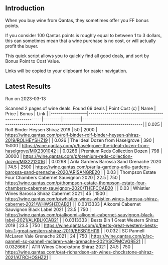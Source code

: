 ## Introduction

When you buy wine from Qantas, they sometimes offer you FF bonus points. 

If you consider 100 Qantas points is roughly equal to between 1 to 3 dollars, this can sometimes mean that a wine purchase is no cost, or will actually profit the buyer.

This quick script allows you to quickly find all good deals, and sort by Bonus Point to Cost Value.

Links will be copied to your clipboard for easier navigation.

## Latest Results

Run on 2023-03-13

Scanned 2 pages of wine deals.
Found 69 deals
|   Point Cost (c) | Name                                                  |   Price |   Bonus | Link                                                                                                       |
|------------------|-------------------------------------------------------|---------|---------|------------------------------------------------------------------------------------------------------------|
|        0.025     | Rolf Binder Heysen Shiraz 2019                        |    50   |    2000 | https://wine.qantas.com/p/rolf-binder-rolf-binder-heysen-shiraz-2019/ROLHEYSHZ19                           |
|        0.026     | The Ideal Dozen from Haselgrove                       |   390   |   15000 | https://wine.qantas.com/p/haselgrove-the-ideal-dozen-from-haselgrove/MIX2301042                            |
|        0.0266    | Premium Reds Collection Dozen                         |   798   |   30000 | https://wine.qantas.com/p/premium-reds-collection-dozen/MIX2212016                                         |
|        0.0298    | Arila Gardens Barossa Sand Grenache 2020              |    74.5 |    2500 | https://wine.qantas.com/p/arila-gardens-arila-gardens-barossa-sand-grenache-2020/ARISANGRE20               |
|        0.03      | Thompson Estate Four Chambers Cabernet Sauvignon 2020 |    22.5 |     750 | https://wine.qantas.com/p/thompson-estate-thompson-estate-four-chambers-cabernet-sauvignon-2020/THEFCCAB20 |
|        0.03      | Whistler Wines Barossa Shiraz Cabernet 2021           |    45   |    1500 | https://wine.qantas.com/p/whistler-wines-whistler-wines-barossa-shiraz-cabernet-2021/WHWSHZCAB21           |
|        0.0313333 | Alkoomi Cabernet Sauvignon Black Label 2021           |    23.5 |     750 | https://wine.qantas.com/p/alkoomi-alkoomi-cabernet-sauvignon-black-label-2021/ALKBLKCAB21                  |
|        0.0313333 | Bests Bin 1 Great Western Shiraz 2019                 |    23.5 |     750 | https://wine.qantas.com/p/bests-great-western-bests-bin-1-great-western-shiraz-2019/BESB1SHI19             |
|        0.032     | SC Pannell McLaren Vale Grenache 2021                 |    24   |     750 | https://wine.qantas.com/p/sc-pannell-sc-pannell-mclaren-vale-grenache-2021/SCPMCVGRE21                     |
|        0.0326667 | ATR Wines Chockstone Shiraz 2021                      |    24.5 |     750 | https://wine.qantas.com/p/at-richardson-atr-wines-chockstone-shiraz-2021/ATRCHOSHZ21                       |

